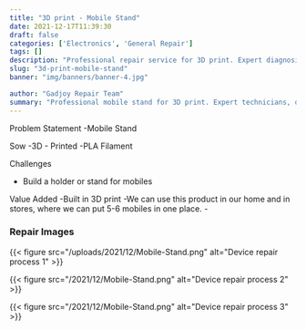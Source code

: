 ```yaml
---
title: "3D print - Mobile Stand"
date: 2021-12-17T11:39:30
draft: false
categories: ['Electronics', 'General Repair']
tags: []
description: "Professional repair service for 3D print. Expert diagnosis and quality repairs in Bangalore."
slug: "3d-print-mobile-stand"
banner: "img/banners/banner-4.jpg"

author: "Gadjoy Repair Team"
summary: "Professional mobile stand for 3D print. Expert technicians, quality parts, warranty included."
---
```


Problem Statement -Mobile Stand

Sow -3D - Printed -PLA Filament

Challenges

- Build a holder or stand for mobiles

Value Added -Built in 3D print -We can use this product in our home and in stores, where we can put 5-6 mobiles in one place. -

### Repair Images

{{< figure src="/uploads/2021/12/Mobile-Stand.png" alt="Device repair process 1" >}}

{{< figure src="/2021/12/Mobile-Stand.png" alt="Device repair process 2" >}}

{{< figure src="/2021/12/Mobile-Stand.png" alt="Device repair process 3" >}}

